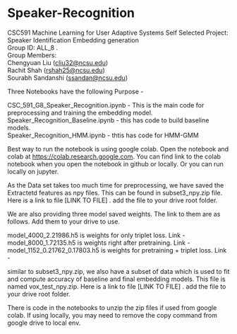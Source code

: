 # Speaker-Recognition
CSC591 Machine Learning for User Adaptive Systems Self Selected Project: Speaker Identification Embedding generation
<br>
Group ID: ALL_8 . 
<br>
Group Members:
<br>
Chengyuan Liu (cliu32@ncsu.edu) <br>
Rachit Shah (rshah25@ncsu.edu)<br>
Sourabh Sandanshi (ssandan@ncsu.edu)<br>

Three Notebooks have the following Purpose - 

CSC_591_G8_Speaker_Recognition.ipynb - This is the main code for preprocessing and training the embedding model.
<br>
Speaker_Recognition_Baseline.ipynb - this has code to build baseline models.
<br>
Speaker_Recognition_HMM.ipynb - thtis has code for HMM-GMM

Best way to run the notebook is using google colab. Open the notebook and colab at https://colab.research.google.com. You can find link to the colab notebook when you open the notebook in github or locally. Or you can run locally on jupyter.

As the Data set takes too much time for preprocessing, we have saved the Extractetd features as npy files. This can be found in subset3_npy.zip file. Here is a link to file [LINK TO FILE] . add the file to your drive root folder.

We are also providing three model saved weights. The link to them are as follows. Add them to your drive to use.

model_4000_2.21986.h5 is weights for only triplet loss. Link - 
model_8000_1.72135.h5 is weights right after pretraining. Link -
model_1152_0.21762_0.17803.h5 is weights for pretraining + triplet loss. Link - 

similar to subset3_npy.zip, we also have a subset of data which is used to fit and compute accuracy of baseline and final embedding models. This file is named vox_test_npy.zip. Here is a link to file [LINK TO FILE] . add the file to your drive root folder.

There is code in the notebooks to unzip the zip files if used from google colab. If using locally, you may need to remove the copy command from google drive to local env.
